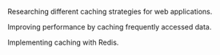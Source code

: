 Researching different caching strategies for web applications.

Improving performance by caching frequently accessed data.

Implementing caching with Redis.